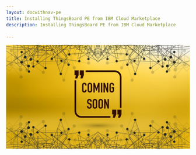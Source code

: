 ```yaml
---
layout: docwithnav-pe
title: Installing ThingsBoard PE from IBM Cloud Marketplace
description: Installing ThingsBoard PE from IBM Cloud Marketplace

---
```


![image](/images/coming-soon.jpg)
